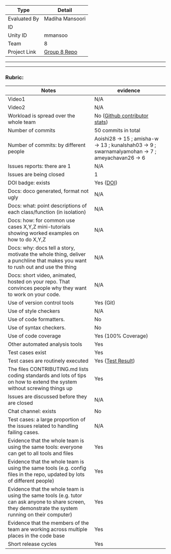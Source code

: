 |Type| Detail|
|--------|-------|
| Evaluated By | Madiha Mansoori |
| ID |  |
| Unity ID | mmansoo |
| Team | 8 |
| Project Link | [Group 8 Repo](https://github.com/Aoishi28/CSC510_Group8_HW2) |

******
******

### Rubric:


|Notes|evidence|
|-----|---------|
|Video1| N/A | 
|Video2| N/A | 
|Workload is spread over the whole team | No ([Github contributor stats](https://github.com/team-12-csc-510/hw2/graphs/contributors)) |
|Number of commits| 50 commits in total |
|Number of commits: by different people| Aoishi28 -> 15 ; amisha-w -> 13 ; kunalshah03 -> 9 ; swarnamalyamohan -> 7 ; ameyachavan26 -> 6 |
|Issues reports: there are 1| N/A |
|Issues are being closed| 1 |
|DOI badge: exists| Yes ([DOI](https://zenodo.org/record/7069232#.YzYqEHbMK3A)) |
|Docs: doco generated, format not ugly | N/A |
|Docs: what: point descriptions of each class/function (in isolation) | N/A |
|Docs: how: for common use cases X,Y,Z mini-tutorials showing worked examples on how to do X,Y,Z| N/A | 
|Docs: why: docs tell a story, motivate the whole thing, deliver a punchline that makes you want to rush out and use the thing| N/A |
|Docs: short video, animated, hosted on your repo. That convinces people why they want to work on your code.| N/A |
|Use of version control tools| Yes (Git) |
|Use of style checkers | N/A |
|Use of code formatters. | No  |
|Use of syntax checkers. | No  |
|Use of code coverage | Yes (100% Coverage) |
|Other automated analysis tools| Yes |
|Test cases exist| Yes |
|Test cases are routinely executed| Yes ([Test Result](https://github.com/Aoishi28/CSC510_Group8_HW2/actions))|
|The files CONTRIBUTING.md lists coding standards and lots of tips on how to extend the system without screwing things up| Yes |
|Issues are discussed before they are closed| N/A |
|Chat channel: exists| No |
|Test cases: a large proportion of the issues related to handling failing cases.| N/A |
|Evidence that the whole team is using the same tools: everyone can get to all tools and files| Yes |
|Evidence that the whole team is using the same tools (e.g. config files in the repo, updated by lots of different people)| Yes |
|Evidence that the whole team is using the same tools (e.g. tutor can ask anyone to share screen, they demonstrate the system running on their computer)| Yes |
|Evidence that the members of the team are working across multiple places in the code base| Yes |
|Short release cycles | Yes |